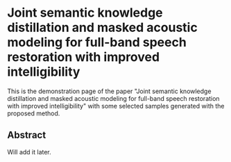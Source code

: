 # Joint semantic knowledge distillation and masked acoustic modeling for full-band speech restoration with improved intelligibility

This is the demonstration page of the paper "Joint semantic knowledge distillation and masked acoustic modeling for full-band speech restoration with improved intelligibility" with some selected samples generated with the proposed method.

## Abstract

Will add it later.


